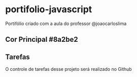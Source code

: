 # portifolio-javascript

Portifólio criado com a aula do professor @joaocarloslima
## Cor Principal #8a2be2

## Tarefas

O controle de tarefas desse projeto será realizado no Github
